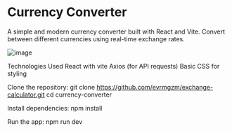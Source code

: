 # Currency Converter

A simple and modern currency converter built with React and Vite. Convert between different currencies using real-time exchange rates.

![image](https://github.com/user-attachments/assets/513c1c21-621a-4b24-aabe-1bcf5b586d87)

Technologies Used
React with vite
Axios (for API requests)
Basic CSS for styling

Clone the repository:
git clone https://github.com/evrmgzm/exchange-calculator.git
cd currency-converter

Install dependencies:
npm install

Run the app:
npm run dev
